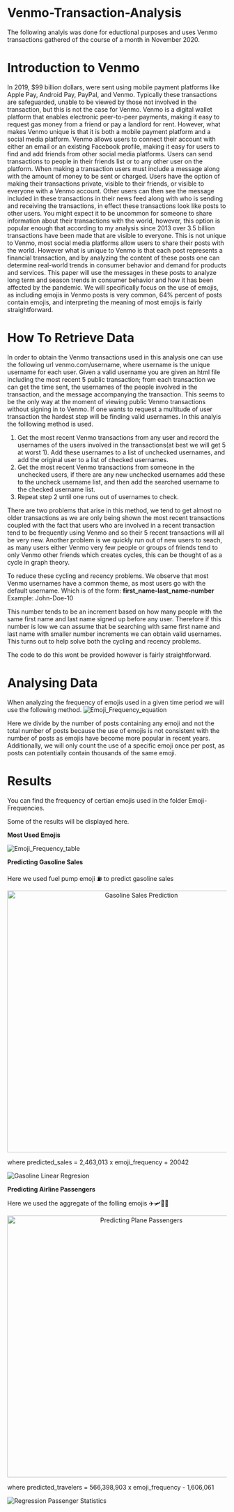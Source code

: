 # Venmo-Transaction-Analysis

The following analyis was done for eductional purposes and uses Venmo transactions gathered of the course of a month in November 2020.

# Introduction to Venmo

In 2019, $99 billion dollars, were sent using mobile payment platforms like Apple Pay, Android Pay, PayPal, and Venmo. Typically these transactions are safeguarded, unable to be viewed by those not involved in the transaction, but this is not the case for Venmo. Venmo is a digital wallet platform that enables electronic peer-to-peer payments, making it easy to request gas money from a friend or pay a landlord for rent. However, what makes Venmo unique is that it is both a mobile payment platform and a social media platform.
Venmo allows users to connect their account with either an email or an existing Facebook profile, making it easy for users to find and add friends from other social media platforms. Users can send transactions to people in their friends list or to any other user on the platform. When making a transaction users must include a message along with the amount of money to be sent or charged. Users have the option of making their transactions private, visible to their friends, or visible to everyone with a Venmo account. Other users can then see the message included in these transactions in their news feed along with who is sending and receiving the transactions, in effect these transactions look like posts to other users.
You might expect it to be uncommon for someone to share information about their transactions with the world, however, this option is popular enough that according to my analysis since 2013 over 3.5 billion transactions have been made that are visible to everyone.
This is not unique to Venmo, most social media platforms allow users to share their posts with the world. However what is unique to Venmo is that each post represents a financial transaction, and by analyzing the content of these posts one can determine real-world trends in consumer behavior and demand for products and services.
This paper will use the messages in these posts to analyze long term and season trends in consumer behavior and how it has been affected by the pandemic. We will specifically focus on the use of emojis, as including emojis in Venmo posts is very common, 64% percent of posts contain emojis, and interpreting the meaning of most emojis is fairly straightforward.

# How To Retrieve Data 

In order to obtain the Venmo transactions used in this analysis one can use the following url venmo.com/username, where username is the unique username for each user. Given a valid username you are given an html file including the most recent 5 public transaction; from each transaction we can get the time sent, the usernames of the people involved in the transaction, and the message accompanying the transaction. This seems to be the only way at the moment of viewing public Venmo transactions without signing in to Venmo. If one wants to request a multitude of user transaction the hardest step will be finding valid usernames. In this analyis the folllowing method is used.

1. Get the most recent Venmo transactions from any user and record the usernames of the users involved in the transactions(at best we will get 5 at worst 1). Add these usernames to a list of unchecked usernames, and add the original user to a list of checked usernames.
2. Get the most recent Venmo transactions from someone in the unchecked users, if there are any new unchecked usernames add these to the uncheck username list, and then add the searched username to the checked username list.
3. Repeat step 2 until one runs out of usernames to check. 

There are two problems that arise in this method, we tend to get almost no older transactions as  we are only being shown the most recent transactions coupled with the fact that users who are involved in a recent transaction tend to be frequently using Venmo and so their 5 recent transactions will all be very new. Another problem is we quickly run out of new users to seach, as many users either Venmo very few people or groups of friends tend to only Venmo other friends which creates cycles, this can be thought of as a cycle in graph theory.

To reduce these cycling and recency problems. We observe that most Venmo usernames have a common theme, as most users go with the default username. Which is of the form:
**first_name-last_name-number** Example: John-Doe-10

This number tends to be an increment based on how many people with the same first name and last name signed up before any user.
Therefore if this number is low we can assume that be searching with same first name and last name with smaller number increments we can obtain valid usernames.
This turns out to help solve both the cycling and recency problems.

The code to do this wont be provided however is fairly straightforward.

# Analysing Data

When analyzing the frequency of emojis used in a given time period we will use the following method.
![Emoji_Frequency_equation](https://user-images.githubusercontent.com/30188191/105787011-1803fd80-5f4c-11eb-867f-6b18436e111c.PNG)

Here we divide by the number of posts containing any emoji and not the total number of posts because the use of emojis is not consistent with the number of posts as emojis have become more popular in recent years. Additionally, we will only count the use of a specific emoji once per post, as posts can potentially contain thousands of the same emoji.

# Results
You can find the frequency of certian emojis used in the folder Emoji-Frequencies.

Some of the results will be displayed here.

**Most Used Emojis**

![Emoji_Frequency_table](https://user-images.githubusercontent.com/30188191/105788563-bdb86c00-5f4e-11eb-839f-4ece603fa638.PNG)

**Predicting Gasoline Sales**

Here we used fuel pump emoji ⛽ to predict gasoline sales 

<div>
    <a href="https://plotly.com/~dbondi/26/?share_key=DS4OuA3Vfc7QkgJDZhIVpl" target="_blank" title="Gasoline Sales Prediction" style="display: block; text-align: center;"><img src="https://plotly.com/~dbondi/26.png?share_key=DS4OuA3Vfc7QkgJDZhIVpl" alt="Gasoline Sales Prediction" style="max-width: 100%;width: 600px;"  width="600" onerror="this.onerror=null;this.src='https://plotly.com/404.png';" /></a>
   
where predicted_sales = 2,463,013 x emoji_frequency + 20042

![Gasoline Linear Regresion](https://user-images.githubusercontent.com/30188191/105788355-569ab780-5f4e-11eb-9171-2f186b11469c.PNG)

**Predicting Airline Passengers**

Here we used the aggregate of the folling emojis ✈️🛩️🛫🛬

<div>
    <a href="https://plotly.com/~dbondi/22/?share_key=waOwWjZsvO89plKycGr5dC" target="_blank" title="Predicting Plane Passengers" style="display: block; text-align: center;"><img src="https://plotly.com/~dbondi/22.png?share_key=waOwWjZsvO89plKycGr5dC" alt="Predicting Plane Passengers" style="max-width: 100%;width: 600px;"  width="600" onerror="this.onerror=null;this.src='https://plotly.com/404.png';" /></a>
    <script data-plotly="dbondi:22" sharekey-plotly="waOwWjZsvO89plKycGr5dC" src="https://plotly.com/embed.js" async></script>
</div>

where predicted_travelers = 566,398,903 x emoji_frequency - 1,606,061

![Regression Passenger Statistics](https://user-images.githubusercontent.com/30188191/105788767-27d11100-5f4f-11eb-8205-894a563217f1.PNG)




